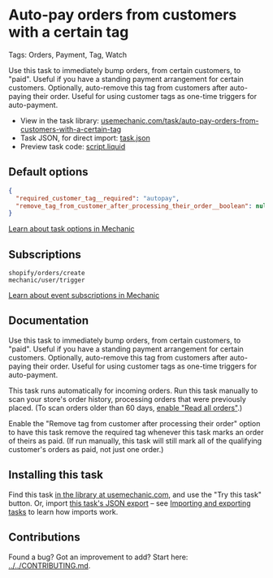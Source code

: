 # Auto-pay orders from customers with a certain tag

Tags: Orders, Payment, Tag, Watch

Use this task to immediately bump orders, from certain customers, to "paid". Useful if you have a standing payment arrangement for certain customers. Optionally, auto-remove this tag from customers after auto-paying their order. Useful for using customer tags as one-time triggers for auto-payment.

* View in the task library: [usemechanic.com/task/auto-pay-orders-from-customers-with-a-certain-tag](https://usemechanic.com/task/auto-pay-orders-from-customers-with-a-certain-tag)
* Task JSON, for direct import: [task.json](../../tasks/auto-pay-orders-from-customers-with-a-certain-tag.json)
* Preview task code: [script.liquid](./script.liquid)

## Default options

```json
{
  "required_customer_tag__required": "autopay",
  "remove_tag_from_customer_after_processing_their_order__boolean": null
}
```

[Learn about task options in Mechanic](https://docs.usemechanic.com/article/471-task-options)

## Subscriptions

```liquid
shopify/orders/create
mechanic/user/trigger
```

[Learn about event subscriptions in Mechanic](https://docs.usemechanic.com/article/408-subscriptions)

## Documentation

Use this task to immediately bump orders, from certain customers, to "paid". Useful if you have a standing payment arrangement for certain customers. Optionally, auto-remove this tag from customers after auto-paying their order. Useful for using customer tags as one-time triggers for auto-payment.

This task runs automatically for incoming orders. Run this task manually to scan your store's order history, processing orders that were previously placed. (To scan orders older than 60 days, [enable "Read all orders"](https://help.usemechanic.com/tutorials/enabling-read_all_orders).)

Enable the "Remove tag from customer after processing their order" option to have this task remove the required tag whenever this task marks an order of theirs as paid. (If run manually, this task will still mark all of the qualifying customer's orders as paid, not just one order.)

## Installing this task

Find this task [in the library at usemechanic.com](https://usemechanic.com/task/auto-pay-orders-from-customers-with-a-certain-tag), and use the "Try this task" button. Or, import [this task's JSON export](../../tasks/auto-pay-orders-from-customers-with-a-certain-tag.json) – see [Importing and exporting tasks](https://docs.usemechanic.com/article/505-importing-and-exporting-tasks) to learn how imports work.

## Contributions

Found a bug? Got an improvement to add? Start here: [../../CONTRIBUTING.md](../../CONTRIBUTING.md).
